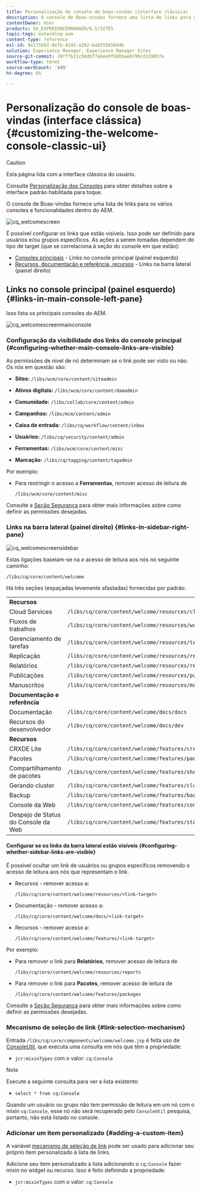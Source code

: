 ```yaml
---
title: Personalização do console de boas-vindas (interface clássica)
description: O console de Boas-vindas fornece uma lista de links para os vários consoles e funcionalidades dentro do AEM
contentOwner: User
products: SG_EXPERIENCEMANAGER/6.5/SITES
topic-tags: extending-aem
content-type: reference
exl-id: 9e171b62-8efb-4143-a202-ba6555658d4b
solution: Experience Manager, Experience Manager Sites
source-git-commit: 76fffb11c56dbf7ebee9f6805ae0799cd32985fe
workflow-type: tm+mt
source-wordcount: '449'
ht-degree: 6%

---
```


# Personalização do console de boas-vindas (interface clássica){#customizing-the-welcome-console-classic-ui}

>[!CAUTION]
>
>Esta página lida com a interface clássica do usuário.
>
>Consulte [Personalização dos Consoles](/help/sites-developing/customizing-consoles-touch.md) para obter detalhes sobre a interface padrão habilitada para toque.

O console de Boas-vindas fornece uma lista de links para os vários consoles e funcionalidades dentro do AEM.

![cq_welcomescreen](assets/cq_welcomescreen.png)

É possível configurar os links que estão visíveis. Isso pode ser definido para usuários e/ou grupos específicos. As ações a serem tomadas dependem do tipo de target (que se correlaciona à seção do console em que estão):

* [Consoles principais](#links-in-main-console-left-pane) - Links no console principal (painel esquerdo)
* [Recursos, documentação e referência, recursos](#links-in-sidebar-right-pane) - Links na barra lateral (painel direito)

## Links no console principal (painel esquerdo) {#links-in-main-console-left-pane}

Isso lista os principais consoles do AEM.

![cq_welcomescreenmainconsole](assets/cq_welcomescreenmainconsole.png)

### Configuração da visibilidade dos links do console principal {#configuring-whether-main-console-links-are-visible}

As permissões de nível de nó determinam se o link pode ser visto ou não. Os nós em questão são:

* **Sites:** `/libs/wcm/core/content/siteadmin`

* **Ativos digitais:** `/libs/wcm/core/content/damadmin`

* **Comunidade:** `/libs/collab/core/content/admin`

* **Campanhas:** `/libs/mcm/content/admin`

* **Caixa de entrada:** `/libs/cq/workflow/content/inbox`

* **Usuários:** `/libs/cq/security/content/admin`

* **Ferramentas:** `/libs/wcm/core/content/misc`

* **Marcação:** `/libs/cq/tagging/content/tagadmin`

Por exemplo:

* Para restringir o acesso a **Ferramentas**, remover acesso de leitura de

  `/libs/wcm/core/content/misc`

Consulte a [Seção Segurança](/help/sites-administering/security.md) para obter mais informações sobre como definir as permissões desejadas.

### Links na barra lateral (painel direito) {#links-in-sidebar-right-pane}

![cq_welcomescreensidebar](assets/cq_welcomescreensidebar.png)

Estas ligações baseiam-se na *e* acesso de leitura aos nós no seguinte caminho:

`/libs/cq/core/content/welcome`

Há três seções (espaçadas levemente afastadas) fornecidas por padrão:

<table>
 <tbody>
  <tr>
   <td><strong>Recursos</strong></td>
   <td> </td>
  </tr>
  <tr>
   <td> Cloud Services</td>
   <td><code>/libs/cq/core/content/welcome/resources/cloudservices</code></td>
  </tr>
  <tr>
   <td> Fluxos de trabalhos</td>
   <td><code>/libs/cq/core/content/welcome/resources/workflows</code></td>
  </tr>
  <tr>
   <td> Gerenciamento de tarefas</td>
   <td><code>/libs/cq/core/content/welcome/resources/taskmanager</code></td>
  </tr>
  <tr>
   <td> Replicação</td>
   <td><code>/libs/cq/core/content/welcome/resources/replication</code></td>
  </tr>
  <tr>
   <td> Relatórios</td>
   <td><code>/libs/cq/core/content/welcome/resources/reports</code></td>
  </tr>
  <tr>
   <td> Publicações</td>
   <td><code>/libs/cq/core/content/welcome/resources/publishingadmin</code></td>
  </tr>
  <tr>
   <td> Manuscritos</td>
   <td><code>/libs/cq/core/content/welcome/resources/manuscriptsadmin</code></td>
  </tr>
  <tr>
   <td><strong>Documentação e referência</strong></td>
   <td> </td>
  </tr>
  <tr>
   <td> Documentação</td>
   <td><code>/libs/cq/core/content/welcome/docs/docs</code></td>
  </tr>
  <tr>
   <td> Recursos do desenvolvedor</td>
   <td><code>/libs/cq/core/content/welcome/docs/dev</code></td>
  </tr>
  <tr>
   <td><strong>Recursos</strong></td>
   <td> </td>
  </tr>
  <tr>
   <td> CRXDE Lite</td>
   <td><code>/libs/cq/core/content/welcome/features/crxde</code></td>
  </tr>
  <tr>
   <td> Pacotes</td>
   <td><code>/libs/cq/core/content/welcome/features/packages</code></td>
  </tr>
  <tr>
   <td> Compartilhamento de pacotes</td>
   <td><code>/libs/cq/core/content/welcome/features/share</code></td>
  </tr>
  <tr>
   <td> Gerando cluster</td>
   <td><code>/libs/cq/core/content/welcome/features/cluster</code></td>
  </tr>
  <tr>
   <td> Backup</td>
   <td><code>/libs/cq/core/content/welcome/features/backup</code></td>
  </tr>
  <tr>
   <td> Console da Web<br /> </td>
   <td><code>/libs/cq/core/content/welcome/features/config</code></td>
  </tr>
  <tr>
   <td> Despejo de Status do Console da Web<br /> </td>
   <td><code>/libs/cq/core/content/welcome/features/statusdump</code></td>
  </tr>
 </tbody>
</table>

#### Configurar se os links da barra lateral estão visíveis {#configuring-whether-sidebar-links-are-visible}

É possível ocultar um link de usuários ou grupos específicos removendo o acesso de leitura aos nós que representam o link.

* Recursos - remover acesso a:

  `/libs/cq/core/content/welcome/resources/<link-target>`

* Documentação - remover acesso a:

  `/libs/cq/core/content/welcome/docs/<link-target>`

* Recursos - remover acesso a:

  `/libs/cq/core/content/welcome/features/<link-target>`

Por exemplo:

* Para remover o link para **Relatórios**, remover acesso de leitura de

  `/libs/cq/core/content/welcome/resources/reports`

* Para remover o link para **Pacotes**, remover acesso de leitura de

  `/libs/cq/core/content/welcome/features/packages`

Consulte a [Seção Segurança](/help/sites-administering/security.md) para obter mais informações sobre como definir as permissões desejadas.

### Mecanismo de seleção de link {#link-selection-mechanism}

Entrada `/libs/cq/core/components/welcome/welcome.jsp` é feita uso de [ConsoleUtil](https://helpx.adobe.com/experience-manager/6-5/sites/developing/using/reference-materials/javadoc/com/day/cq/commons/ConsoleUtil.html), que executa uma consulta em nós que têm a propriedade:

* `jcr:mixinTypes` com o valor: `cq:Console`

>[!NOTE]
>
>Execute a seguinte consulta para ver a lista existente:
>
>* `select * from cq:Console`
>

Quando um usuário ou grupo não tem permissão de leitura em um nó com o mixin `cq:Console`, esse nó não será recuperado pelo `ConsoleUtil` pesquisa, portanto, não está listado no console.

### Adicionar um item personalizado {#adding-a-custom-item}

A variável [mecanismo de seleção de link](#link-selection-mechanism) pode ser usado para adicionar seu próprio item personalizado à lista de links.

Adicione seu item personalizado à lista adicionando o `cq:Console` fazer mixin no widget ou recurso. Isso é feito definindo a propriedade:

* `jcr:mixinTypes` com o valor: `cq:Console`
